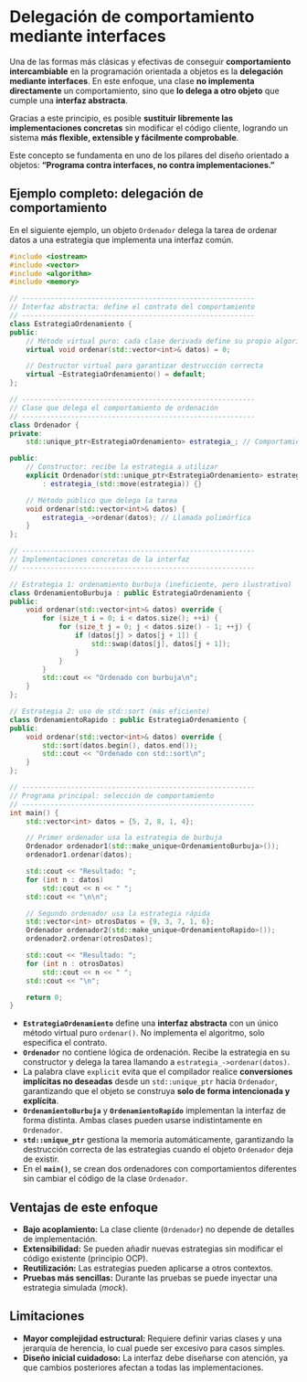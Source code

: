 # Delegación de comportamiento mediante interfaces

Una de las formas más clásicas y efectivas de conseguir **comportamiento intercambiable** en la programación orientada a objetos es la **delegación mediante interfaces**.
En este enfoque, una clase **no implementa directamente** un comportamiento, sino que **lo delega a otro objeto** que cumple una **interfaz abstracta**.

Gracias a este principio, es posible **sustituir libremente las implementaciones concretas** sin modificar el código cliente, logrando un sistema **más flexible, extensible y fácilmente comprobable**.

Este concepto se fundamenta en uno de los pilares del diseño orientado a objetos: **“Programa contra interfaces, no contra implementaciones.”**

## Ejemplo completo: delegación de comportamiento

En el siguiente ejemplo, un objeto `Ordenador` delega la tarea de ordenar datos a una estrategia que implementa una interfaz común.

```cpp
#include <iostream>
#include <vector>
#include <algorithm>
#include <memory>

// ---------------------------------------------------------
// Interfaz abstracta: define el contrato del comportamiento
// ---------------------------------------------------------
class EstrategiaOrdenamiento {
public:
    // Método virtual puro: cada clase derivada define su propio algoritmo
    virtual void ordenar(std::vector<int>& datos) = 0;

    // Destructor virtual para garantizar destrucción correcta
    virtual ~EstrategiaOrdenamiento() = default;
};

// ---------------------------------------------------------
// Clase que delega el comportamiento de ordenación
// ---------------------------------------------------------
class Ordenador {
private:
    std::unique_ptr<EstrategiaOrdenamiento> estrategia_; // Comportamiento inyectado

public:
    // Constructor: recibe la estrategia a utilizar
    explicit Ordenador(std::unique_ptr<EstrategiaOrdenamiento> estrategia)
        : estrategia_(std::move(estrategia)) {}

    // Método público que delega la tarea
    void ordenar(std::vector<int>& datos) {
        estrategia_->ordenar(datos); // Llamada polimórfica
    }
};

// ---------------------------------------------------------
// Implementaciones concretas de la interfaz
// ---------------------------------------------------------

// Estrategia 1: ordenamiento burbuja (ineficiente, pero ilustrativo)
class OrdenamientoBurbuja : public EstrategiaOrdenamiento {
public:
    void ordenar(std::vector<int>& datos) override {
        for (size_t i = 0; i < datos.size(); ++i) {
            for (size_t j = 0; j < datos.size() - 1; ++j) {
                if (datos[j] > datos[j + 1]) {
                    std::swap(datos[j], datos[j + 1]);
                }
            }
        }
        std::cout << "Ordenado con burbuja\n";
    }
};

// Estrategia 2: uso de std::sort (más eficiente)
class OrdenamientoRapido : public EstrategiaOrdenamiento {
public:
    void ordenar(std::vector<int>& datos) override {
        std::sort(datos.begin(), datos.end());
        std::cout << "Ordenado con std::sort\n";
    }
};

// ---------------------------------------------------------
// Programa principal: selección de comportamiento
// ---------------------------------------------------------
int main() {
    std::vector<int> datos = {5, 2, 8, 1, 4};

    // Primer ordenador usa la estrategia de burbuja
    Ordenador ordenador1(std::make_unique<OrdenamientoBurbuja>());
    ordenador1.ordenar(datos);

    std::cout << "Resultado: ";
    for (int n : datos)
        std::cout << n << " ";
    std::cout << "\n\n";

    // Segundo ordenador usa la estrategia rápida
    std::vector<int> otrosDatos = {9, 3, 7, 1, 6};
    Ordenador ordenador2(std::make_unique<OrdenamientoRapido>());
    ordenador2.ordenar(otrosDatos);

    std::cout << "Resultado: ";
    for (int n : otrosDatos)
        std::cout << n << " ";
    std::cout << "\n";

    return 0;
}
```

* **`EstrategiaOrdenamiento`** define una **interfaz abstracta** con un único método virtual puro `ordenar()`. No implementa el algoritmo, solo especifica el contrato.
* **`Ordenador`** no contiene lógica de ordenación. Recibe la estrategia en su constructor y delega la tarea llamando a `estrategia_->ordenar(datos)`.
* La palabra clave `explicit` evita que el compilador realice **conversiones implícitas no deseadas** desde un `std::unique_ptr` hacia `Ordenador`, garantizando que el objeto se construya **solo de forma intencionada y explícita**.
* **`OrdenamientoBurbuja`** y **`OrdenamientoRapido`** implementan la interfaz de forma distinta. Ambas clases pueden usarse indistintamente en `Ordenador`.
* **`std::unique_ptr`** gestiona la memoria automáticamente, garantizando la destrucción correcta de las estrategias cuando el objeto `Ordenador` deja de existir.
* En el **`main()`**, se crean dos ordenadores con comportamientos diferentes sin cambiar el código de la clase `Ordenador`.


## Ventajas de este enfoque

* **Bajo acoplamiento:** La clase cliente (`Ordenador`) no depende de detalles de implementación.
* **Extensibilidad:** Se pueden añadir nuevas estrategias sin modificar el código existente (principio OCP).
* **Reutilización:** Las estrategias pueden aplicarse a otros contextos.
* **Pruebas más sencillas:** Durante las pruebas se puede inyectar una estrategia simulada (*mock*).

## Limitaciones

* **Mayor complejidad estructural:** Requiere definir varias clases y una jerarquía de herencia, lo cual puede ser excesivo para casos simples.
* **Diseño inicial cuidadoso:** La interfaz debe diseñarse con atención, ya que cambios posteriores afectan a todas las implementaciones.

